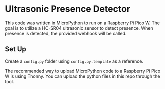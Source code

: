 # Ultrasonic Presence Detector

This code was written in MicroPython to run on a Raspberry Pi Pico W.
The goal is to utilize a HC-SR04 ultrasonic sensor to detect presence.
When presence is detected, the provided webhook will be called.

## Set Up

Create a `config.py` folder using `config.py.template` as a reference.

The recommended way to upload MicroPython code to a Raspberry Pi Pico W is using
Thonny. You can upload the python files in this repo through the tool.

